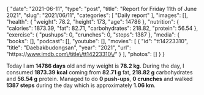 {
    "date": "2021-06-11",
    "type": "post",
    "title": "Report for Friday 11th of June 2021",
    "slug": "2021\/06\/11",
    "categories": [
        "Daily report"
    ],
    "images": [],
    "health": {
        "weight": 78.2,
        "height": 173,
        "age": 14786
    },
    "nutrition": {
        "calories": 1873.39,
        "fat": 82.71,
        "carbohydrates": 218.82,
        "protein": 56.54
    },
    "exercise": {
        "pushups": 0,
        "crunches": 0,
        "steps": 1387
    },
    "media": {
        "books": [],
        "podcast": [],
        "youtube": [],
        "movies": [
            {
                "id": "tt14223310",
                "title": "Daebakbudongsan",
                "year": "2021",
                "url": "https:\/\/www.imdb.com\/title\/tt14223310\/"
            }
        ],
        "photos": []
    }
}

Today I am <strong>14786 days</strong> old and my weight is <strong>78.2 kg</strong>. During the day, I consumed <strong>1873.39 kcal</strong> coming from <strong>82.71 g</strong> fat, <strong>218.82 g</strong> carbohydrates and <strong>56.54 g</strong> protein. Managed to do <strong>0 push-ups</strong>, <strong>0 crunches</strong> and walked <strong>1387 steps</strong> during the day which is approximately <strong>1.06 km</strong>.